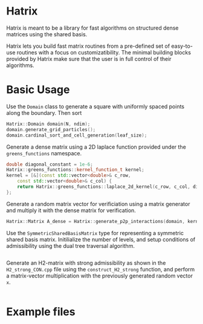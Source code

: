 # Hatrix

Hatrix is meant to be a library for fast algorithms on structured dense matrices using the shared basis.

Hatrix lets you build fast matrix routines from a pre-defined set of easy-to-use routines with a focus on customizatibility. The minimal building blocks provided by Hatrix make sure that the user is in full control of their algorithms.

# Basic Usage

Use the `Domain` class to generate a square with uniformly spaced points along the boundary.
Then sort
``` cpp
Hatrix::Domain domain(N, ndim);
domain.generate_grid_particles();
domain.cardinal_sort_and_cell_generation(leaf_size);
```

Generate a dense matrix using a 2D laplace function provided under the `greens_functions` namespace.
``` cpp
double diagonal_constant = 1e-6;
Hatrix::greens_functions::kernel_function_t kernel;
kernel = [&](const std::vector<double>& c_row,
    const std::vector<double>& c_col) {
    return Hatrix::greens_functions::laplace_2d_kernel(c_row, c_col, diagonal_constant);
};
```

Generate a random matrix vector for verificiation using a matrix generator and multiply it with
the dense matrix for verification.
``` cpp
Hatrix::Matrix A_dense = Hatrix::generate_p2p_interactions(domain, kernel);
```

Use the `SymmetricSharedBasisMatrix` type for representing a symmetric shared basis matrix.
Initilialize the number of levels, and setup conditions of admissibility using the dual
tree traversal algorithm.
```
```

Generate an H2-matrix with strong admissibility as shown in the `H2_strong_CON.cpp` file
using the `construct_H2_strong` function, and perform a matrix-vector multiplication with
the previously generated random vector `x`.
```
```


# Example files

